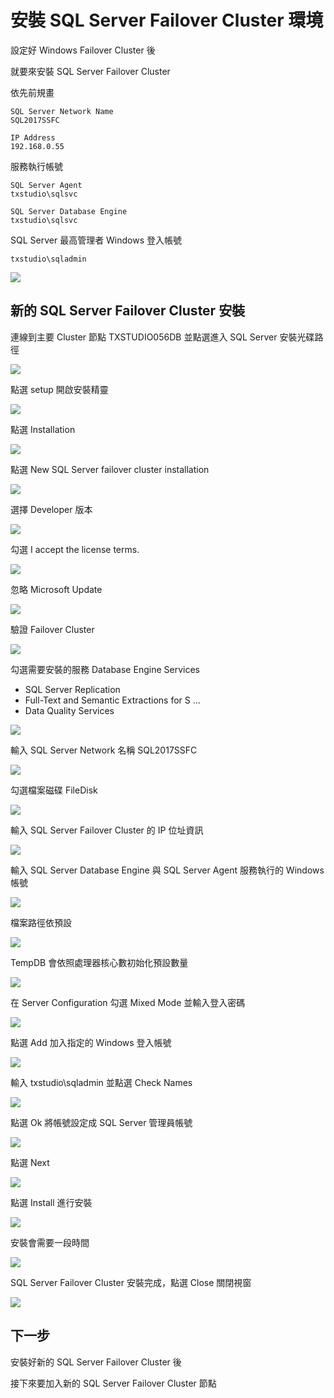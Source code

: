 # 安裝 SQL Server Failover Cluster 環境

設定好 Windows Failover Cluster 後

就要來安裝 SQL Server Failover Cluster

依先前規畫

```
SQL Server Network Name
SQL2017SSFC

IP Address
192.168.0.55
```

服務執行帳號

```
SQL Server Agent
txstudio\sqlsvc

SQL Server Database Engine
txstudio\sqlsvc
```

SQL Server 最高管理者 Windows 登入帳號

```
txstudio\sqladmin
```

![](https://raw.githubusercontent.com/txstudio/2020-12th-ironman/master/images/17/architechture-create-cluster-node.gif)

## 新的 SQL Server Failover Cluster 安裝

連線到主要 Cluster 節點 TXSTUDIO056DB 並點選進入 SQL Server 安裝光碟路徑

![](https://raw.githubusercontent.com/txstudio/2020-12th-ironman/master/images/17/screenshot-01-a.png)

點選 setup 開啟安裝精靈

![](https://raw.githubusercontent.com/txstudio/2020-12th-ironman/master/images/17/screenshot-02.png)

點選 Installation

![](https://raw.githubusercontent.com/txstudio/2020-12th-ironman/master/images/17/screenshot-03.png)

點選 New SQL Server failover cluster installation

![](https://raw.githubusercontent.com/txstudio/2020-12th-ironman/master/images/17/screenshot-04.png)

選擇 Developer 版本

![](https://raw.githubusercontent.com/txstudio/2020-12th-ironman/master/images/17/screenshot-05.png)

勾選 I accept the license terms.

![](https://raw.githubusercontent.com/txstudio/2020-12th-ironman/master/images/17/screenshot-06.png)

忽略 Microsoft Update

![](https://raw.githubusercontent.com/txstudio/2020-12th-ironman/master/images/17/screenshot-07.png)

驗證 Failover Cluster

![](https://raw.githubusercontent.com/txstudio/2020-12th-ironman/master/images/17/screenshot-08.png)

勾選需要安裝的服務 Database Engine Services
- SQL Server Replication
- Full-Text and Semantic Extractions for S ...
- Data Quality Services

![](https://raw.githubusercontent.com/txstudio/2020-12th-ironman/master/images/17/screenshot-09.png)

輸入 SQL Server Network 名稱 SQL2017SSFC

![](https://raw.githubusercontent.com/txstudio/2020-12th-ironman/master/images/17/screenshot-10.png)

勾選檔案磁碟 FileDisk

![](https://raw.githubusercontent.com/txstudio/2020-12th-ironman/master/images/17/screenshot-11.png)

輸入 SQL Server Failover Cluster 的 IP 位址資訊

![](https://raw.githubusercontent.com/txstudio/2020-12th-ironman/master/images/17/screenshot-12.png)

輸入 SQL Server Database Engine 與 SQL Server Agent 服務執行的 Windows 帳號

![](https://raw.githubusercontent.com/txstudio/2020-12th-ironman/master/images/17/screenshot-13.png)

檔案路徑依預設

![](https://raw.githubusercontent.com/txstudio/2020-12th-ironman/master/images/17/screenshot-14.png)

TempDB 會依照處理器核心數初始化預設數量

![](https://raw.githubusercontent.com/txstudio/2020-12th-ironman/master/images/17/screenshot-15.png)

在 Server Configuration 勾選 Mixed Mode 並輸入登入密碼

![](https://raw.githubusercontent.com/txstudio/2020-12th-ironman/master/images/17/screenshot-16.png)

點選 Add 加入指定的 Windows 登入帳號

![](https://raw.githubusercontent.com/txstudio/2020-12th-ironman/master/images/17/screenshot-17.png)

輸入 txstudio\sqladmin 並點選 Check Names

![](https://raw.githubusercontent.com/txstudio/2020-12th-ironman/master/images/17/screenshot-18.png)

點選 Ok 將帳號設定成 SQL Server 管理員帳號

![](https://raw.githubusercontent.com/txstudio/2020-12th-ironman/master/images/17/screenshot-19.png)

點選 Next

![](https://raw.githubusercontent.com/txstudio/2020-12th-ironman/master/images/17/screenshot-20.png)

點選 Install 進行安裝

![](https://raw.githubusercontent.com/txstudio/2020-12th-ironman/master/images/17/screenshot-21.png)

安裝會需要一段時間

![](https://raw.githubusercontent.com/txstudio/2020-12th-ironman/master/images/17/screenshot-22.png)

SQL Server Failover Cluster 安裝完成，點選 Close 關閉視窗

![](https://raw.githubusercontent.com/txstudio/2020-12th-ironman/master/images/17/screenshot-23.png)

## 下一步

安裝好新的 SQL Server Failover Cluster 後

接下來要加入新的 SQL Server Failover Cluster 節點
